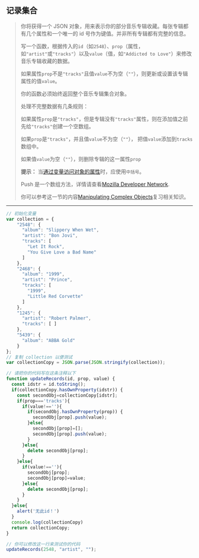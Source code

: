 ## 记录集合

> 你将获得一个 JSON 对象，用来表示你的部分音乐专辑收藏。每张专辑都有几个属性和一个唯一的 id 号作为键值。并非所有专辑都有完整的信息。
>
> 写一个函数，根据传入的`id`（如`2548`）、`prop`（属性，如`"artist"`或`"tracks"`）以及`value`（值，如`"Addicted to Love"`）来修改音乐专辑收藏的数据。
>
> 如果属性`prop`不是`"tracks"`且值`value`不为空（`""`），则更新或设置该专辑属性的值`value`。
>
> 你的函数必须始终返回整个音乐专辑集合对象。
>
> 处理不完整数据有几条规则：
>
> 如果属性`prop`是`"tracks"`，但是专辑没有`"tracks"`属性，则在添加值之前先给`"tracks"`创建一个空数组。
>
> 如果`prop`是`"tracks"`，并且值`value`不为空（`""`）， 把值`value`添加到`tracks`数组中。
>
> 如果值`value`为空（`""`），则删除专辑的这一属性`prop`
>
> **提示：**
> 当[通过变量访问对象的属性](https://learn.freecodecamp.one/javascript-algorithms-and-data-structures/basic-javascript/accessing-object-properties-with-variables)时，应使用`中括号`。
>
> Push 是一个数组方法，详情请查看[Mozilla Developer Network](https://developer.mozilla.org/en-US/docs/Web/JavaScript/Reference/Global_Objects/Array/push).
>
> 你可以参考这一节的内容[Manipulating Complex Objects](https://learn.freecodecamp.one/javascript-algorithms-and-data-structures/basic-javascript/manipulating-complex-objects)复习相关知识。

---

```js
// 初始化变量
var collection = {
    "2548": {
      "album": "Slippery When Wet",
      "artist": "Bon Jovi",
      "tracks": [ 
        "Let It Rock", 
        "You Give Love a Bad Name" 
      ]
    },
    "2468": {
      "album": "1999",
      "artist": "Prince",
      "tracks": [ 
        "1999", 
        "Little Red Corvette" 
      ]
    },
    "1245": {
      "artist": "Robert Palmer",
      "tracks": [ ]
    },
    "5439": {
      "album": "ABBA Gold"
    }
};
// 复制 collection 以便测试
var collectionCopy = JSON.parse(JSON.stringify(collection));

// 请把你的代码写在这条注释以下
function updateRecords(id, prop, value) {
  const idstr = id.toString();
  if(collectionCopy.hasOwnProperty(idstr)) {
    const secondObj=collectionCopy[idstr];
    if(prop==='tracks'){
      if(value!==''){
        if(secondObj.hasOwnProperty(prop)) {
          secondObj[prop].push(value);
        }else{
          secondObj[prop]=[];
          secondObj[prop].push(value);
        }
      }else{
        delete secondObj[prop];
      }
    }else{
      if(value!==''){
        secondObj[prop];
        secondObj[prop]=value;
      }else{
        delete secondObj[prop];
      }
    }
  }else{
    alert('无此id！')
  }
  console.log(collectionCopy)
  return collectionCopy;
}

// 你可以修改这一行来测试你的代码
updateRecords(2548, "artist", "");

```

